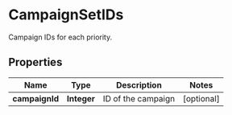 

# CampaignSetIDs

Campaign IDs for each priority.
## Properties

Name | Type | Description | Notes
------------ | ------------- | ------------- | -------------
**campaignId** | **Integer** | ID of the campaign |  [optional]



